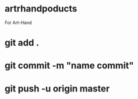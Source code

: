 # artrhandpoducts
For Art-Hand 

# git add .
# git commit -m "name commit"
# git push -u origin master

<!--   Be sure to have a copy of the Bootstrap stylesheet available on your
  application, you can get it on http://getbootstrap.com/.

  Inside your views, use the 'simple_form_for' with one of the Bootstrap form
  classes, '.form-horizontal' or '.form-inline', as the following:

    = simple_form_for(@user, html: { class: 'form-horizontal' }) do |form|

rails g model Product title:string description:text
rake db:migrate
rails g controller Products
...
rails g migration add_admin_id_to_products admin_id:integer:index
...
sudo apt-get install imagemagick -y

rails g paperclip product image

rails g migration add_category_id_to_products category_id:integer
...

 -->
